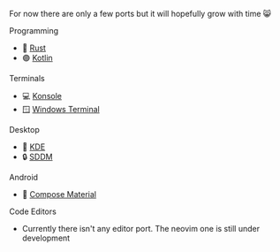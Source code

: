 For now there are only a few ports but it will hopefully grow with time 😸

Programming
- 🦀 [Rust](https://github.com/Mono-Code-Scheme/scheme-rs)
- 🟣 [Kotlin](https://github.com/Mono-Code-Scheme/scheme-kt)

Terminals
- 💻 [Konsole](https://github.com/Mono-Code-Scheme/konsole)
- 🪟 [Windows Terminal](https://github.com/Mono-Code-Scheme/windows-terminal)

Desktop
- 🐉 [KDE](https://github.com/Mono-Code-Scheme/kde)
- 🔒 [SDDM](https://github.com/Mono-Code-Scheme/sddm)

Android
- 📱 [Compose Material](https://github.com/Mono-Code-Scheme/compose-material)

Code Editors
- Currently there isn't any editor port. The neovim one is still under development
